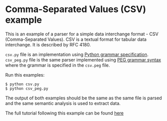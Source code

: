 # Comma-Separated Values (CSV) example

This is an example of a parser for a simple data interchange format - CSV
(Comma-Separated Values). CSV is a textual format for tabular data interchange.
It is described by RFC 4180.

`csv.py` file is an implementation using [Python grammar
specification](http://textx.github.io/Arpeggio/grammars/#grammars-written-in-python).
`csv_peg.py` file is the same parser implemented using [PEG grammar
syntax](http://textx.github.io/Arpeggio/grammars/#grammars-written-in-peg-notations)
where the grammar is specified in the `csv.peg` file.

Run this examples:
```
$ python csv.py
$ python csv_peg.py
```

The output of both examples should be the same as the same file is parsed and
the same semantic analysis is used to extract data.

The full tutorial following this example can be found [here](http://textx.github.io/Arpeggio/tutorials/csv/)

